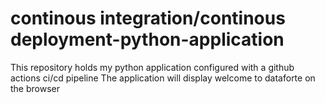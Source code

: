 # continous integration/continous deployment-python-application
This repository holds my python application configured with a github actions ci/cd pipeline
The application will display welcome to dataforte on the browser
